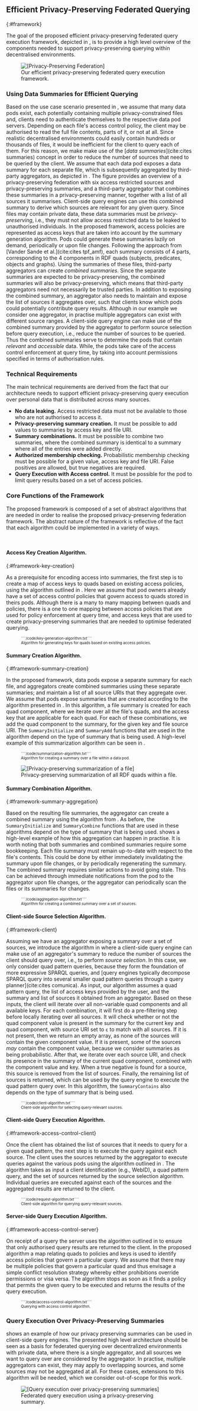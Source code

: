 ## Efficient Privacy-Preserving Federated Querying
{:#framework}

The goal of the proposed efficient privacy-preserving federated query execution framework, depicted in [](#figure-privacy-federation-architecture), is to provide a high level overview of the components needed to support privacy-preserving querying within decentralised environments.

<figure id="figure-privacy-federation-architecture">
<img src="img/privacy-federation-architecture.svg" alt="[Privacy-Preserving Federation]" class="figure-width-twothird">
<figcaption markdown="block">
Our efficient privacy-preserving federated query execution framework.
</figcaption>
</figure>

### Using Data Summaries for Efficient Querying

Based on the use case scenario presented in [](#use-case), we assume that many data pods exist, each potentially containing multiple privacy-constrained files and, clients need to authenticate themselves to the respective data pod servers. Depending on each file's access control policy, the client may be authorised to read the full file contents, parts of it, or not at all.
Since realistic decentralised environments could easily contain hundreds or thousands of files,
it would be inefficient for the client to query each of them.
For this reason, we make make use of the [_data summaries_](cite:cites summaries) concept
in order to reduce the number of sources that need to be queried by the client.
We assume that each data pod exposes a data summary for each separate file, which is subsequently aggregated by third-party aggregators, as depicted in [](#figure-privacy-federation-architecture).
The figure provides an overview of a privacy-preserving federation with six access restricted sources and privacy-preserving summaries, and a third-party aggregator that combines these summaries in a privacy-preserving manner, together with a list of all sources it summarises. Client-side query engines can use this combined summary to derive which sources are relevant for any given query. Since files may contain private data, these data summaries must be _privacy-preserving_,
i.e., they must not allow access restricted data to be leaked to unauthorised individuals.
In the proposed framework, access policies are represented as access keys that are taken into account by the summary generation algorithm. Pods could generate these summaries lazily on demand, periodically or upon file changes.
Following the approach from [Vander Sande et al.](cite:cites tpf_amf), each summary consists of 4 parts, corresponding to the 4 components in RDF quads (subjects, predicates, objects and graphs).
Using the summaries of these files, third-party aggregators can create _combined summaries_.
Since the separate summaries are expected to be privacy-preserving, the combined summaries will also be privacy-preserving,
which means that third-party aggregators need not necessarily be trusted parties.
In addition to exposing the combined summary,
an aggregator also needs to maintain and expose the list of sources it aggregates over,
such that clients know which pods could potentially contribute query results.
Although in our example we consider one aggregator, in practise multiple aggregators can exist with different source ranges.
A client-side query engine can make use of the combined summary provided by the aggregator to perform source selection before query execution, i.e., reduce the number of sources to be queried. Thus the combined summaries serve to determine the pods that contain _relevant_ and _accessible_ data.
While, the pods take care of the access control enforcement at query time, by taking into account permissions specified in terms of authorisation rules.

### Technical Requirements

The main technical requirements are derived from the fact that our architecture needs to support efficient privacy-preserving query execution over personal data that is distributed across many sources.

- **No data leaking.**
   Access restricted data must not be available to those who are not authorised to access it.
- **Privacy-preserving summary creation.**
   It must be possible to add values to summaries by access key and file URI.
- **Summary combinations.**
   It must be possible to combine two summaries,
   where the combined summary is identical to a summary where all of the entries were added directly.
- **Authorized membership checking.**
   Probabilistic membership checking must be possible for a given value, access key and file URI.
   False positives are allowed, but true negatives are required.
- **Query Execution with Access control.**
   It must be possible for the pod to limit query results based on a set of access policies.

### Core Functions of the Framework

The proposed framework is composed of a set of abstract algorithms that are needed in order to realise the proposed privacy-preserving federation framework. The abstract nature of the framework is reflective of the fact that each algorithm could be implemented in a variety of ways.

<br/>

#### Access Key Creation Algorithm.
{:#framework-key-creation}

As a prerequisite for encoding access into summaries,
the first step is to create a map of access keys to quads based on existing access policies, using the algorithm outlined in [](#key-generation-algorithm). Here we assume that pod owners already have a set of access control policies that govern access to quads stored in theirs pods. Although there is a many to many mapping between quads and policies, there is a one to one mapping between access policies that are used for policy enforcement at query time, and access keys that are used to create privacy-preserving summaries that are needed to optimise federated querying.


<font size="1">
<figure id="key-generation-algorithm" class="listing">
````/code/key-generation-algorithm.txt````
<figcaption markdown="block">
Algorithm for generating keys for quads based on existing access policies.
</figcaption>
</figure>
</font>

#### Summary Creation Algorithm.
{:#framework-summary-creation}

In the proposed framework, data pods expose a separate summary for each file,
and aggregators create combined summaries using these separate summaries;
and maintain a list of all source URIs that they aggregate over.
We assume that pods expose summaries that are created according to the algorithm presented in [](#summarization-algorithm).
In this algorithm, a file summary is created for each quad component,
where we iterate over all the file's quads,
and the access key that are applicable for each quad.
For each of these combinations, we add the quad component to the summary,
for the given key and file source URI.
The `SummaryInitialize` and `SummaryAdd` functions that are used in the algorithm depend on the type of summary that is being used.
A high-level example of this summarization algorithm can be seen in [](#figure-summary-components-privacy).


<font size="1">
<figure id="summarization-algorithm" class="listing">
````/code/summarization-algorithm.txt````
<figcaption markdown="block">
Algorithm for creating a summary over a file within a data pod.
</figcaption>
</figure>
</font>


<figure id="figure-summary-components-privacy">
<img src="img/summary-components-privacy.svg" alt="[Privacy-preserving summarization of a file]" class="figure-width-twothird">
<figcaption markdown="block">
Privacy-preserving summarization of all RDF quads within a file.
</figcaption>
</figure>

#### Summary Combination Algorithm.
{:#framework-summary-aggregation}

Based on the resulting file summaries,
the aggregator can create a combined summary using the algorithm from [](#aggregation-algorithm).
As before, the `SummaryInitialize` and `SummaryCombine` functions that are used in these algorithms
depend on the type of summary that is being used.
[](#figure-summary-components-privacy-aggregated) shows a high-level example of how this aggregation can happen in practise.
It is worth noting that both summaries and combined summaries require some bookkeeping.
Each file summary must remain up-to-date with respect to the file's contents.
This could be done by either immediately invalidating the summary upon file changes,
or by periodically regenerating the summary.
The combined summary requires similar actions to avoid going stale.
This can be achieved through immediate notifications from the pod to the aggregator upon file changes,
or the aggregator can periodically scan the files or its summaries for changes.

<font size="1">
<figure id="aggregation-algorithm" class="listing">
````/code/aggregation-algorithm.txt````
<figcaption markdown="block">
Algorithm for creating a combined summary over a set of sources.
</figcaption>
</figure>
</font>

#### Client-side Source Selection Algorithm.
{:#framework-client}

Assuming we have an aggregator exposing a summary over a set of sources,
we introduce the algorithm in [](#client-algorithm) where a client-side query engine can make use of an aggregator's summary
to reduce the number of sources the client should query over, i.e., to perform _source selection_.
In this case, we only consider quad pattern queries,
because they form the foundation of more expressive SPARQL queries,
and [query engines typically decompose SPARQL query into several smaller quad pattern queries through a query planner](cite:cites comunica).
As input, our algorithm assumes a quad pattern query,
the list of access keys provided by the user,
and the summary and list of sources it obtained from an aggregator.
Based on these inputs, the client will iterate over all non-variable quad components
and all available keys.
For each combination, it will first do a pre-filtering step before locally iterating over all sources.
It will check whether or not the quad component value
is present in the summary for the current key and quad component,
with source URI set to `ε` to match with all sources.
If it is not present, then we return an empty array, as none of the sources will contain the given component value.
If it is present, some of the sources _may_ contain the component value,
because we consider summaries as being probabilistic.
After that, we iterate over each source URI, and check its presence in the summary of the current quad component,
combined with the component value and key.
When a true negative is found for a source, this source is removed from the list of sources.
Finally, the remaining list of sources is returned,
which can be used by the query engine to execute the quad pattern query over.
In this algorithm, the `SummaryContains` also depends on the type of summary that is being used.

<font size="1">
<figure id="client-algorithm" class="listing">
````/code/client-algorithm.txt````
<figcaption markdown="block">
Client-side algorithm for selecting query-relevant sources.
</figcaption>
</figure>
</font>

#### Client-side Query Execution Algorithm.
{:#framework-access-control-client}

Once the client has obtained the list of sources that it needs to query for a given quad pattern, the next step is to execute the query against each source.
The client uses the sources returned by the aggregator to execute queries against the various pods using the algorithm outlined in [](#client-query-algorithm).
The algorithm takes as input a client identification (e.g., WebID), a quad pattern query, and the set of sources returned by the source selection algorithm. Individual queries are executed against each of the sources and the aggregated results are returned to the client.

<font size="1">
<figure id="client-query-algorithm" class="listing">
````/code/request-algorithm.txt````
<figcaption markdown="block">
Client-side algorithm for querying query-relevant sources.
</figcaption>
</figure>
</font>

#### Server-side Query Execution Algorithm.
{:#framework-access-control-server}

On receipt of a query the server uses the algorithm outlined in [](#server-query-algorithm) to ensure that only authorised query results are returned to the client.
In the proposed algorithm a map relating quads to policies and keys is used to identify access policies that govern a particular query. We assume that there may be multiple policies that govern a particular quad and thus envisage a simple conflict resolution strategy whereby either prohibitions override permissions or visa versa. The algorithm stops as soon as it finds a policy that permits the given query to be executed and returns the results of the query execution.

<font size="1">
<figure id="server-query-algorithm" class="listing">
````/code/access-control-algorithm.txt````
<figcaption markdown="block">
Querying with access control algorithm.
</figcaption>
</figure>
</font>

### Query Execution Over Privacy-Preserving Summaries

[](#figure-query-execution) shows an example of how our privacy preserving summaries can be used in client-side query engines.
The presented high level architecture should be seen as a basis for federated querying over decentralized environments with private data, where there is a single aggregator, and all sources we want to query over are considered by the aggregator.
In practise, multiple aggregators can exist,
they may apply to overlapping sources,
and some sources may not be aggregated at all.
For these cases, extensions to this algorithm will be needed,
which we consider out-of-scope for this work.

<figure id="figure-query-execution">
<img src="img/query-execution.svg" alt="[Query execution over privacy-preserving summaries]" class="figure-width-twothird">
<figcaption markdown="block">
Federated query execution using a privacy-preserving summary.
</figcaption>
</figure>
